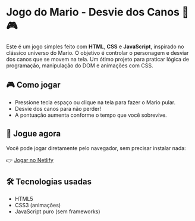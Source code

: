 # Jogo do Mario - Desvie dos Canos 🚀🎮

Este é um jogo simples feito com **HTML**, **CSS** e **JavaScript**, inspirado no clássico universo do Mario. O objetivo é controlar o personagem e desviar dos canos que se movem na tela. Um ótimo projeto para praticar lógica de programação, manipulação do DOM e animações com CSS.

## 🎮 Como jogar

- Pressione tecla espaço ou clique na tela para fazer o Mario pular.
- Desvie dos canos para não perder!
- A pontuação aumenta conforme o tempo que você sobrevive.

## 🔗 Jogue agora

Você pode jogar diretamente pelo navegador, sem precisar instalar nada:

👉 [Jogar no Netlify](https://jogo-mario-run.netlify.app/)

## 🛠️ Tecnologias usadas

- HTML5
- CSS3 (animações)
- JavaScript puro (sem frameworks)
